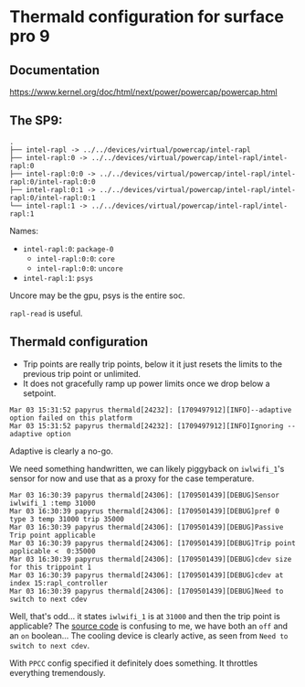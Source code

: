 # Thermald configuration for surface pro 9

## Documentation

https://www.kernel.org/doc/html/next/power/powercap/powercap.html

## The SP9:
```
.
├── intel-rapl -> ../../devices/virtual/powercap/intel-rapl
├── intel-rapl:0 -> ../../devices/virtual/powercap/intel-rapl/intel-rapl:0
├── intel-rapl:0:0 -> ../../devices/virtual/powercap/intel-rapl/intel-rapl:0/intel-rapl:0:0
├── intel-rapl:0:1 -> ../../devices/virtual/powercap/intel-rapl/intel-rapl:0/intel-rapl:0:1
└── intel-rapl:1 -> ../../devices/virtual/powercap/intel-rapl/intel-rapl:1
```

Names:
 - `intel-rapl:0`: `package-0`
   - `intel-rapl:0:0`: `core`
   - `intel-rapl:0:0`: `uncore`
 - `intel-rapl:1`: `psys`

Uncore may be the gpu, psys is the entire soc.

`rapl-read` is useful.


## Thermald configuration

- Trip points are really trip points, below it it just resets the limits to the previous trip point or unlimited.
- It does not gracefully ramp up power limits once we drop below a setpoint.


```
Mar 03 15:31:52 papyrus thermald[24232]: [1709497912][INFO]--adaptive option failed on this platform
Mar 03 15:31:52 papyrus thermald[24232]: [1709497912][INFO]Ignoring --adaptive option
```

Adaptive is clearly a no-go.

We need something handwritten, we can likely piggyback on `iwlwifi_1`'s sensor for now and use that as a proxy for the case temperature.

```
Mar 03 16:30:39 papyrus thermald[24306]: [1709501439][DEBUG]Sensor iwlwifi_1 :temp 31000
Mar 03 16:30:39 papyrus thermald[24306]: [1709501439][DEBUG]pref 0 type 3 temp 31000 trip 35000
Mar 03 16:30:39 papyrus thermald[24306]: [1709501439][DEBUG]Passive Trip point applicable
Mar 03 16:30:39 papyrus thermald[24306]: [1709501439][DEBUG]Trip point applicable <  0:35000
Mar 03 16:30:39 papyrus thermald[24306]: [1709501439][DEBUG]cdev size for this trippoint 1
Mar 03 16:30:39 papyrus thermald[24306]: [1709501439][DEBUG]cdev at index 15:rapl_controller
Mar 03 16:30:39 papyrus thermald[24306]: [1709501439][DEBUG]Need to switch to next cdev
```

Well, that's odd... it states `iwlwifi_1` is at `31000` and then the trip point is applicable? The [source code](https://github.com/intel/thermal_daemon/blob/9ac497badd88d9a31b0dfde98d8a9054a4087008/src/thd_trip_point.cpp#L234-L242) is confusing to me, we have both an `off` and an `on` boolean... The cooling device is clearly active, as seen from `Need to switch to next cdev`.


With `PPCC` config specified it definitely does something. It throttles everything tremendously.

